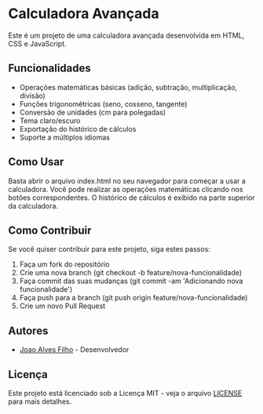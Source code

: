 # Calculadora Avançada

Este é um projeto de uma calculadora avançada desenvolvida em HTML, CSS e JavaScript.

## Funcionalidades

- Operações matemáticas básicas (adição, subtração, multiplicação, divisão)
- Funções trigonométricas (seno, cosseno, tangente)
- Conversão de unidades (cm para polegadas)
- Tema claro/escuro
- Exportação do histórico de cálculos
- Suporte a múltiplos idiomas

## Como Usar

Basta abrir o arquivo index.html no seu navegador para começar a usar a calculadora. Você pode realizar as operações matemáticas clicando nos botões correspondentes. O histórico de cálculos é exibido na parte superior da calculadora.

## Como Contribuir

Se você quiser contribuir para este projeto, siga estes passos:

1. Faça um fork do repositório
2. Crie uma nova branch (git checkout -b feature/nova-funcionalidade)
3. Faça commit das suas mudanças (git commit -am 'Adicionando nova funcionalidade')
4. Faça push para a branch (git push origin feature/nova-funcionalidade)
5. Crie um novo Pull Request

## Autores

- [Joao Alves Filho](https://github.com/Joao-Alves-Dev) - Desenvolvedor

## Licença

Este projeto está licenciado sob a Licença MIT - veja o arquivo [LICENSE](LICENSE) para mais detalhes.